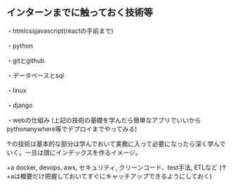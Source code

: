 ## インターンまでに触っておく技術等
・htmlcssjavascript(reactの手前まで)

・python

・gitとgithub　

・データベースとsql

・linux

・django

・webの仕組み
(上記の技術の基礎を学んだら簡単なアプリでいいからpythonanywhere等でデプロイまでやってみる)

↑の技術は基本的な部分は学んでおいて実務に入って必要になったら深く学んでいく。一旦は頭にインデックスを作るイメージ。

+a docker, devops, aws, セキュリティ, クリーンコード、test手法, ETLなど
(↑　+aは概要だけ把握しておいてすぐにキャッチアップできるようにしておく)
